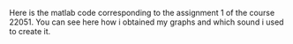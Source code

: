 Here is the matlab code corresponding to the assignment 1 of the course 22051. You can see here how i obtained my graphs and which sound i used to create it.
